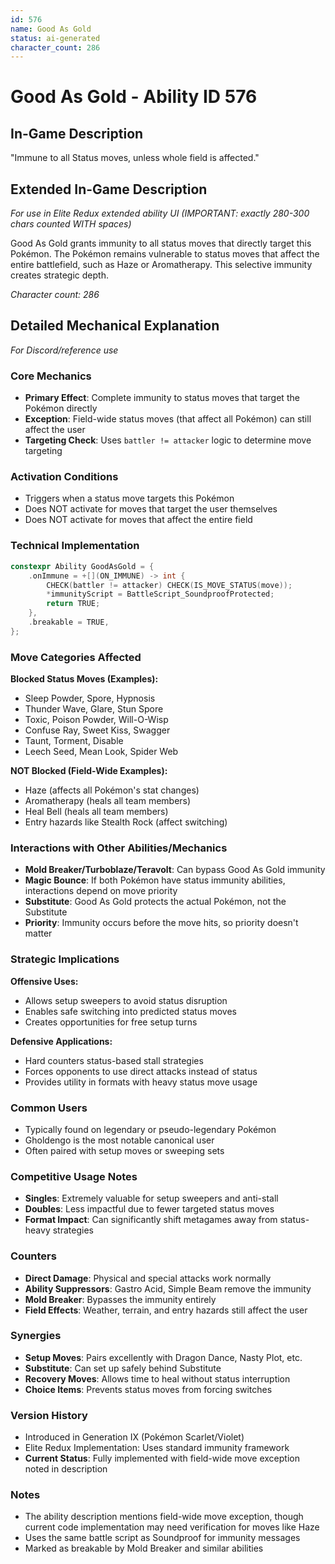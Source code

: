 ```yaml
---
id: 576
name: Good As Gold
status: ai-generated
character_count: 286
---
```


# Good As Gold - Ability ID 576

## In-Game Description
"Immune to all Status moves, unless whole field is affected."

## Extended In-Game Description
*For use in Elite Redux extended ability UI (IMPORTANT: exactly 280-300 chars counted WITH spaces)*

Good As Gold grants immunity to all status moves that directly target this Pokémon. The Pokémon remains vulnerable to status moves that affect the entire battlefield, such as Haze or Aromatherapy. This selective immunity creates strategic depth.

*Character count: 286*

## Detailed Mechanical Explanation
*For Discord/reference use*

### Core Mechanics
- **Primary Effect**: Complete immunity to status moves that target the Pokémon directly
- **Exception**: Field-wide status moves (that affect all Pokémon) can still affect the user
- **Targeting Check**: Uses `battler != attacker` logic to determine move targeting

### Activation Conditions
- Triggers when a status move targets this Pokémon
- Does NOT activate for moves that target the user themselves
- Does NOT activate for moves that affect the entire field

### Technical Implementation
```cpp
constexpr Ability GoodAsGold = {
    .onImmune = +[](ON_IMMUNE) -> int {
        CHECK(battler != attacker) CHECK(IS_MOVE_STATUS(move));
        *immunityScript = BattleScript_SoundproofProtected;
        return TRUE;
    },
    .breakable = TRUE,
};
```

### Move Categories Affected
**Blocked Status Moves (Examples):**
- Sleep Powder, Spore, Hypnosis
- Thunder Wave, Glare, Stun Spore
- Toxic, Poison Powder, Will-O-Wisp
- Confuse Ray, Sweet Kiss, Swagger
- Taunt, Torment, Disable
- Leech Seed, Mean Look, Spider Web

**NOT Blocked (Field-Wide Examples):**
- Haze (affects all Pokémon's stat changes)
- Aromatherapy (heals all team members)
- Heal Bell (heals all team members)
- Entry hazards like Stealth Rock (affect switching)

### Interactions with Other Abilities/Mechanics
- **Mold Breaker/Turboblaze/Teravolt**: Can bypass Good As Gold immunity
- **Magic Bounce**: If both Pokémon have status immunity abilities, interactions depend on move priority
- **Substitute**: Good As Gold protects the actual Pokémon, not the Substitute
- **Priority**: Immunity occurs before the move hits, so priority doesn't matter

### Strategic Implications
**Offensive Uses:**
- Allows setup sweepers to avoid status disruption
- Enables safe switching into predicted status moves
- Creates opportunities for free setup turns

**Defensive Applications:**
- Hard counters status-based stall strategies
- Forces opponents to use direct attacks instead of status
- Provides utility in formats with heavy status move usage

### Common Users
- Typically found on legendary or pseudo-legendary Pokémon
- Gholdengo is the most notable canonical user
- Often paired with setup moves or sweeping sets

### Competitive Usage Notes
- **Singles**: Extremely valuable for setup sweepers and anti-stall
- **Doubles**: Less impactful due to fewer targeted status moves
- **Format Impact**: Can significantly shift metagames away from status-heavy strategies

### Counters
- **Direct Damage**: Physical and special attacks work normally
- **Ability Suppressors**: Gastro Acid, Simple Beam remove the immunity
- **Mold Breaker**: Bypasses the immunity entirely
- **Field Effects**: Weather, terrain, and entry hazards still affect the user

### Synergies
- **Setup Moves**: Pairs excellently with Dragon Dance, Nasty Plot, etc.
- **Substitute**: Can set up safely behind Substitute
- **Recovery Moves**: Allows time to heal without status interruption
- **Choice Items**: Prevents status moves from forcing switches

### Version History
- Introduced in Generation IX (Pokémon Scarlet/Violet)
- Elite Redux Implementation: Uses standard immunity framework
- **Current Status**: Fully implemented with field-wide move exception noted in description

### Notes
- The ability description mentions field-wide move exception, though current code implementation may need verification for moves like Haze
- Uses the same battle script as Soundproof for immunity messages
- Marked as breakable by Mold Breaker and similar abilities